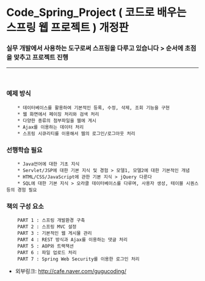 # Code_Spring_Project ( 코드로 배우는 스프링 웹 프로젝트 ) 개정판
### 실무 개발에서 사용하는 도구로써 스프링을 다루고 있습니다 > 순서에 초점을 맞추고 프로젝트 진행

<hr/>

<br/>

### 예제 방식
```
    * 데이터베이스를 활용하여 기본적인 등록, 수정, 삭제, 조회 기능을 구현
    * 웹 화면에서 페이징 처리와 검색 처리
    * 다양한 종류의 첨부파일을 웹에 게시
    * Ajax를 이용하는 데이터 처리
    * 스프링 시큐리티를 이용해서 웹의 로그인/로그아웃 처리
```

### 선행학습 필요
```
    * Java언어에 대한 기초 지식
    * Servlet/JSP에 대한 기본 지식 및 경험 > 모델1, 모델2에 대한 기본적인 개념
    * HTML/CSS/JavaScript에 관한 기본 지식 > jQuery 다룬다
    * SQL에 대한 기본 지식 > 오라클 데이터베이스를 다루며, 사용자 생성, 테이블 시퀀스 등의 경험 필요
```

### 책의 구성 요소
```
    PART 1 : 스프링 개발환경 구축
    PART 2 : 스프링 MVC 설정
    PART 3 : 기본적인 웹 게시물 관리
    PART 4 : REST 방식과 Ajax를 이용하는 댓글 처리
    PART 5 : AOP와 트랙잭션
    PART 6 : 파일 업로드 처리
    PART 7 : Spring Web Security를 이용한 로그인 처리
```

* 외부링크: <http://cafe.naver.com/gugucoding/>
